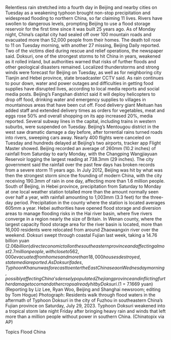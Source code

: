 Relentless rain stretched into a fourth day in Beijing and nearby cities on Tuesday as a weakening typhoon brought non-stop precipitation and widespread flooding to northern China, so far claiming 11 lives.
Rivers have swollen to dangerous levels, prompting Beijing to use a flood storage reservoir for the first time since it was built 25 years ago. As of Monday night, China’s capital city had sealed off over 100 mountain roads and evacuated more than 52,000 people from their homes.
The death toll rose to 11 on Tuesday morning, with another 27 missing, Beijing Daily reported. Two of the victims died during rescue and relief operations, the newspaper said.
Doksuri, one of the strongest storms to hit China in years, weakened as it rolled inland, but authorities warned that risks of further floods and other geological disasters remained.
Localized thunderstorms and strong winds were forecast for Beijing on Tuesday, as well as for neighboring city Tianjin and Hebei province, state broadcaster CCTV said.
As rain continues to pour down, water and power outages and difficulties in getting food supplies have disrupted lives, according to local media reports and social media posts.
Beijing’s Fangshan district said it will deploy helicopters to drop off food, drinking water and emergency supplies to villages in mountainous areas that have been cut off.
Food delivery giant Meituan has added staff and extended delivery times as orders for vegetables, meat and eggs rose 50% and overall shopping on its app increased 20%, media reported.
Several subway lines in the capital, including trains in western suburbs, were suspended on Tuesday. Beijing’s Mentougou district in the west saw dramatic damage a day before, after torrential rains turned roads into rivers, sweeping cars away.
Nearly 400 flights were canceled on Tuesday and hundreds delayed at Beijing’s two airports, tracker app Flight Master showed.
Beijing recorded an average of 260mm (10.2 inches) of rainfall from Saturday to early Monday, with the Changping Wangjiayuan Reservoir logging the largest reading at 738.3mm (29 inches).
The city government said the rainfall over the past few days has broken records from a severe storm 11 years ago. In July 2012, Beijing was hit by what was then the strongest storm since the founding of modern China, with the city receiving 190.3mm of rain in one day, affecting more than 1.6 million people.
South of Beijing, in Hebei province, precipitation from Saturday to Monday at one local weather station totalled more than the amount normally seen over half a year, with rainfall amounting to 1,003mm (3.3 feet) for the three-day period. Precipitation in the county where the station is located averages 605mm a year.
Hebei authorities have opened flood storage and diversion areas to manage flooding risks in the Hai river basin, where five rivers converge in a region nearly the size of Britain.
In Wenan county, where the largest capacity flood storage area for the river basin is located, more than 16,000 residents were relocated from around Zhaowangxin river over the weekend.
Doksuri swept through coastal Fujian last week, taking a 14.76 billion yuan ($2.06 billion) direct economic toll on the southeastern province and affecting almost 2.7 million people, with close to 562,000 evacuated from homes and more than 18,000 houses destroyed, state media reported.
As Doksuri fades, Typhoon Khanun was forecast to enter the East China sea on Wednesday morning, possibly affecting China’s densely populated Zhejiang province and inflicting further damage to corn and other crops already hit by Doksuri.
($1 = 7.1669 yuan)
(Reporting by Liz Lee, Ryan Woo, Beijing and Shanghai newsroom; editing by Tom Hogue)
Photograph: Residents walk through flood waters in the aftermath of Typhoon Doksuri in the city of Fuzhou in southeastern China’s Fujian province on Saturday, July 29, 2023. Typhoon Doksuri weakened into a tropical storm late night Friday after bringing heavy rain and winds that left more than a million people without power in southern China. (Chinatopix via AP)

Topics
Flood
China
